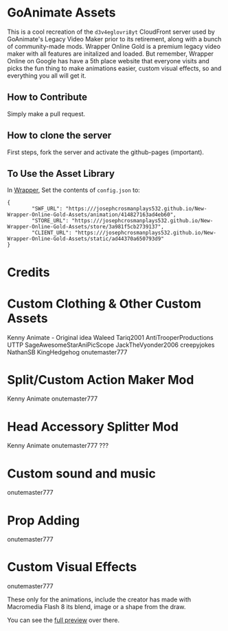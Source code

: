 # GoAnimate Assets
This is a cool recreation of the `d3v4eglovri8yt` CloudFront server used by GoAnimate's Legacy Video Maker prior to its retirement, along with a bunch of community-made mods.
Wrapper Online Gold is a premium legacy video maker with all features are initalized and loaded. But remember, Wrapper Online on Google has have a 5th place website that everyone visits and picks the fun thing to make animations easier, custom visual effects, so and everything you all will get it.

## How to Contribute
Simply make a pull request.

## How to clone the server
First steps, fork the server and activate the github-pages (important).

## To Use the Asset Library
In <a href="https://github.com/josephcrosmanplays532/Wrapper_Online_Gold_Backend">Wrapper</a>, Set the contents of `config.json` to:
```
{
        "SWF_URL": "https:///josephcrosmanplays532.github.io/New-Wrapper-Online-Gold-Assets/animation/414827163ad4eb60",
        "STORE_URL": "https:///josephcrosmanplays532.github.io/New-Wrapper-Online-Gold-Assets/store/3a981f5cb2739137",
        "CLIENT_URL": "https:///josephcrosmanplays532.github.io/New-Wrapper-Online-Gold-Assets/static/ad44370a650793d9"
}
```

# Credits

# Custom Clothing & Other Custom Assets 
Kenny Animate - Original idea
Waleed Tariq2001
AntiTrooperProductions UTTP
SageAwesomeStarAniPicScope
JackTheVyonder2006
creepyjokes
NathanSB
KingHedgehog
onutemaster777

# Split/Custom Action Maker Mod 
Kenny Animate
onutemaster777

# Head Accessory Splitter Mod 
Kenny Animate
onutemaster777
???

# Custom sound and music
onutemaster777

# Prop Adding
onutemaster777

# Custom Visual Effects
onutemaster777

These only for the animations, include the creator has made with Macromedia Flash 8 its blend, image or a shape from the draw.

You can see the <a href="http://wrapper-online-gold2.herokuapp.com">full preview</a> over there.
